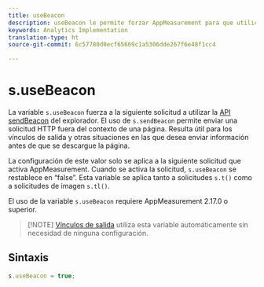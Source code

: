 ```yaml
---
title: useBeacon
description: useBeacon le permite forzar AppMeasurement para que utilice la API sendBeacon de los navegadores
keywords: Analytics Implementation
translation-type: ht
source-git-commit: 6c57780d0ecf65669c1a5306dde267f6e48f1cc4

---
```



# s.useBeacon

La variable `s.useBeacon` fuerza a la siguiente solicitud a utilizar la [API sendBeacon](https://developer.mozilla.org/es-ES/docs/Web/API/Navigator/sendBeacon) del explorador. El uso de `s.sendBeacon` permite enviar una solicitud HTTP fuera del contexto de una página. Resulta útil para los vínculos de salida y otras situaciones en las que desea enviar información antes de que se descargue la página.

La configuración de este valor solo se aplica a la siguiente solicitud que activa AppMeasurement. Cuando se activa la solicitud, `s.useBeacon` se restablece en “false”. Esta variable se aplica tanto a solicitudes `s.t()` como a solicitudes de imagen `s.tl()`.

El uso de la variable `s.useBeacon` requiere AppMeasurement 2.17.0 o superior.

> [!NOTE] [Vínculos de salida](s-linktrackvars.md) utiliza esta variable automáticamente sin necesidad de ninguna configuración.

## Sintaxis

```js
s.useBeacon = true;
```
